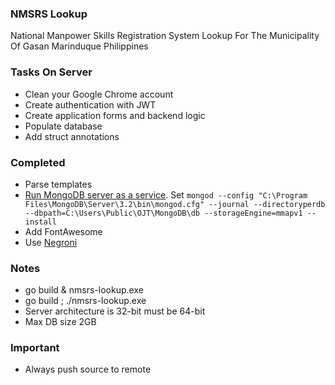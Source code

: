 ### NMSRS Lookup
National Manpower Skills Registration System Lookup For The Municipality Of Gasan Marinduque Philippines

### Tasks On Server
* Clean your Google Chrome account
* Create authentication with JWT
* Create application forms and backend logic
* Populate database
* Add struct annotations

### Completed
* Parse templates
* [Run MongoDB server as a service](https://docs.mongodb.com/manual/tutorial/install-mongodb-on-windows/#configure-a-windows-service-for-mongodb-community-edition). Set `mongod --config "C:\Program Files\MongoDB\Server\3.2\bin\mongod.cfg" --journal --directoryperdb --dbpath=C:\Users\Public\OJT\MongoDB\db --storageEngine=mmapv1 --install`
* Add FontAwesome
* Use [Negroni](https://github.com/urfave/negroni)

### Notes
* go build & nmsrs-lookup.exe
* go build ; ./nmsrs-lookup.exe
* Server architecture is 32-bit must be 64-bit
* Max DB size 2GB

### Important
* Always push source to remote